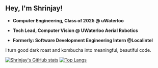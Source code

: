 ## Hey, I'm Shrinjay!

* **Computer Engineering, Class of 2025 @ uWaterloo**

* **Tech Lead, Computer Vision @ UWaterloo Aerial Robotics**

* **Formerly: Software Development Engineering Intern @Localintel**

I turn good dark roast and kombucha into meaningful, beautiful code. 

[![Shrinjay's GitHub stats](https://github-readme-stats.vercel.app/api?username=shrinjay&show_icons=true&hide=issues)](https://github.com/anuraghazra/github-readme-stats)
[![Top Langs](https://github-readme-stats.vercel.app/api/top-langs/?username=shrinjay&layout=compact&exclude_repo=PointofSale,pumpnewwebsite,coding-challenge&hide=HTML&langs_count=6)](https://github.com/anuraghazra/github-readme-stats)


